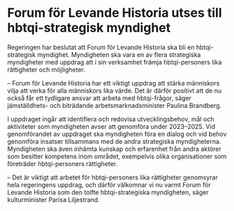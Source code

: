 # Forum för Levande Historia utses till hbtqi-strategisk myndighet

Regeringen har beslutat att Forum för Levande Historia ska bli en hbtqi-strategisk myndighet. Myndigheten ska vara en av flera strategiska myndigheter med uppdrag att i sin verksamhet främja hbtqi-personers lika rättigheter och möjligheter.

– Forum för Levande Historia har ett viktigt uppdrag att stärka människors vilja att verka för alla människors lika värde. Det är därför positivt att de nu också får ett tydligare ansvar att arbeta med hbtqi-frågor, säger jämställdhets- och biträdande arbetsmarknadsminister Paulina Brandberg.

I uppdraget ingår att identifiera och redovisa utvecklingsbehov, mål och aktiviteter som myndigheten avser att genomföra under 2023–2025. Vid genomförandet av uppdraget ska myndigheten föra en dialog och vid behov genomföra insatser tillsammans med de andra strategiska myndigheterna. Myndigheten ska även inhämta kunskap och erfarenhet från andra aktörer som besitter kompetens inom området, exempelvis olika organisationer som företräder hbtqi-personers rättigheter.

– Det är viktigt att arbetet för hbtqi-personers lika rättigheter genomsyrar hela regeringens uppdrag, och därför välkomnar vi nu varmt Forum för Levande Historia som den tolfte hbtqi-strategiska myndigheten, säger kulturminister Parisa Liljestrand.
